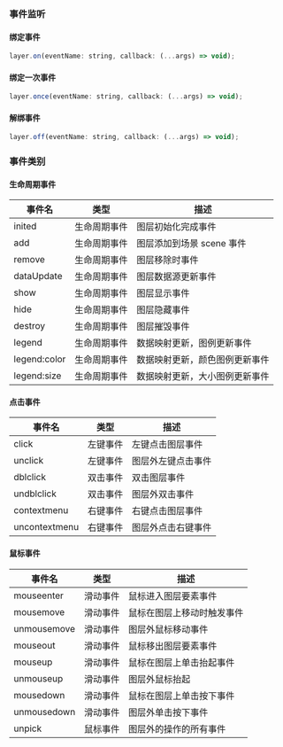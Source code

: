 ### 事件监听

#### 绑定事件

```js
layer.on(eventName: string, callback: (...args) => void);
```

#### 绑定一次事件

```js
layer.once(eventName: string, callback: (...args) => void);
```

#### 解绑事件

```js
layer.off(eventName: string, callback: (...args) => void);
```

### 事件类别

#### 生命周期事件

| 事件名       | 类型         | 描述                           |
| ------------ | ------------ | ------------------------------ |
| inited       | 生命周期事件 | 图层初始化完成事件             |
| add          | 生命周期事件 | 图层添加到场景 scene 事件      |
| remove       | 生命周期事件 | 图层移除时事件                 |
| dataUpdate   | 生命周期事件 | 图层数据源更新事件             |
| show         | 生命周期事件 | 图层显示事件                   |
| hide         | 生命周期事件 | 图层隐藏事件                   |
| destroy      | 生命周期事件 | 图层摧毁事件                   |
| legend       | 生命周期事件 | 数据映射更新，图例更新事件     |
| legend:color | 生命周期事件 | 数据映射更新，颜色图例更新事件 |
| legend:size  | 生命周期事件 | 数据映射更新，大小图例更新事件 |

#### 点击事件

| 事件名        | 类型     | 描述               |
| ------------- | -------- | ------------------ |
| click         | 左键事件 | 左键点击图层事件   |
| unclick       | 左键事件 | 图层外左键点击事件 |
| dblclick      | 双击事件 | 双击图层事件       |
| undblclick    | 双击事件 | 图层外双击事件     |
| contextmenu   | 右键事件 | 右键点击图层事件   |
| uncontextmenu | 右键事件 | 图层外点击右键事件 |

#### 鼠标事件

| 事件名      | 类型     | 描述                       |
| ----------- | -------- | -------------------------- |
| mouseenter  | 滑动事件 | 鼠标进入图层要素事件       |
| mousemove   | 滑动事件 | 鼠标在图层上移动时触发事件 |
| unmousemove | 滑动事件 | 图层外鼠标移动事件         |
| mouseout    | 滑动事件 | 鼠标移出图层要素事件       |
| mouseup     | 滑动事件 | 鼠标在图层上单击抬起事件   |
| unmouseup   | 滑动事件 | 图层外鼠标抬起             |
| mousedown   | 滑动事件 | 鼠标在图层上单击按下事件   |
| unmousedown | 滑动事件 | 图层外单击按下事件         |
| unpick      | 鼠标事件 | 图层外的操作的所有事件     |
